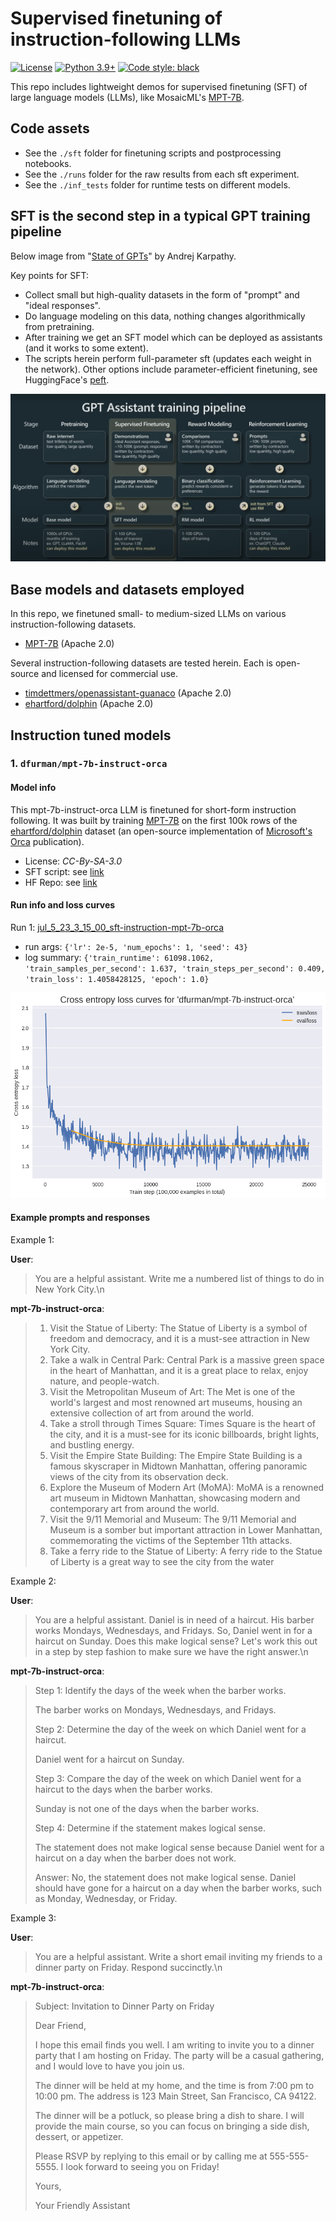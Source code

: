 # Supervised finetuning of instruction-following LLMs

[![License](https://img.shields.io/badge/License-Apache_2.0-green.svg)](https://github.com/daniel-furman/Polyglot-or-Not/blob/main/LICENSE) 
[![Python 3.9+](https://img.shields.io/badge/python-3.9+-blue.svg)](https://www.python.org/downloads/release/python-390/) 
[![Code style: black](https://img.shields.io/badge/code%20style-black-000000.svg)](https://github.com/psf/black) 

This repo includes lightweight demos for supervised finetuning (SFT) of large language models (LLMs), like MosaicML's [MPT-7B](https://huggingface.co/mosaicml/mpt-7b).

## Code assets

* See the `./sft` folder for finetuning scripts and postprocessing notebooks.
* See the `./runs` folder for the raw results from each sft experiment.
* See the `./inf_tests` folder for runtime tests on different models.


## SFT is the second step in a typical GPT training pipeline

Below image from "[State of GPTs](https://www.youtube.com/watch?v=bZQun8Y4L2A)" by Andrej Karpathy. 

Key points for SFT:

* Collect small but high-quality datasets in the form of "prompt" and "ideal responses". 
* Do language modeling on this data, nothing changes algorithmically from pretraining. 
* After training we get an SFT model which can be deployed as assistants (and it works to some extent).
* The scripts herein perform full-parameter sft (updates each weight in the network). Other options include parameter-efficient finetuning, see HuggingFace's [peft](https://github.com/huggingface/peft).

![training_pipeline](assets/assistant_training_pipeline.png)

## Base models and datasets employed

In this repo, we finetuned small- to medium-sized LLMs on various instruction-following datasets. 

* [MPT-7B](https://huggingface.co/mosaicml/mpt-7b) (Apache 2.0) 

Several instruction-following datasets are tested herein. Each is open-source and licensed for commercial use.

* [timdettmers/openassistant-guanaco](https://huggingface.co/datasets/timdettmers/openassistant-guanaco) (Apache 2.0)
* [ehartford/dolphin](https://huggingface.co/datasets/ehartford/dolphin) (Apache 2.0)

## Instruction tuned models

### 1. `dfurman/mpt-7b-instruct-orca`


#### Model info
This mpt-7b-instruct-orca LLM is finetuned for short-form instruction following.
It was built by training [MPT-7B](https://huggingface.co/mosaicml/mpt-7b) on the first 100k rows of the [ehartford/dolphin](https://huggingface.co/datasets/ehartford/dolphin) dataset (an open-source implementation of [Microsoft's Orca](https://www.microsoft.com/en-us/research/publication/orca-progressive-learning-from-complex-explanation-traces-of-gpt-4/) publication). 
  * License: _CC-By-SA-3.0_
  * SFT script: see [link](https://github.com/daniel-furman/sft-demos/blob/main/src/sft/one_gpu/mpt-7b/orca/sft-instruction-mpt-7b-orca.py)
  * HF Repo: see [link](https://huggingface.co/dfurman/mpt-7b-instruct-orca)

#### Run info and loss curves

Run 1: [jul_5_23_3_15_00_sft-instruction-mpt-7b-orca](https://github.com/daniel-furman/sft-demos/tree/main/runs/jul_5_23_3_15_00_sft-instruction-mpt-7b-orca)
* run args: `{'lr': 2e-5, 'num_epochs': 1, 'seed': 43}`
* log summary: `{'train_runtime': 61098.1062, 'train_samples_per_second': 1.637, 'train_steps_per_second': 0.409, 'train_loss': 1.4058428125, 'epoch': 1.0}`

![loss_curves](assets/jul_5_23_3_15_00_log_loss_curves.png)

#### Example prompts and responses

Example 1: 

**User**:
>You are a helpful assistant. Write me a numbered list of things to do in New York City.\n

**mpt-7b-instruct-orca**:

> 1. Visit the Statue of Liberty: The Statue of Liberty is a symbol of freedom and democracy, and it is a must-see attraction in New York City.
> 2. Take a walk in Central Park: Central Park is a massive green space in the heart of Manhattan, and it is a great place to relax, enjoy nature, and people-watch.
> 3. Visit the Metropolitan Museum of Art: The Met is one of the world's largest and most renowned art museums, housing an extensive collection of art from around the world.
> 4. Take a stroll through Times Square: Times Square is the heart of the city, and it is a must-see for its iconic billboards, bright lights, and bustling energy.
> 5. Visit the Empire State Building: The Empire State Building is a famous skyscraper in Midtown Manhattan, offering panoramic views of the city from its observation deck.
> 6. Explore the Museum of Modern Art (MoMA): MoMA is a renowned art museum in Midtown Manhattan, showcasing modern and contemporary art from around the world.
> 7. Visit the 9/11 Memorial and Museum: The 9/11 Memorial and Museum is a somber but important attraction in Lower Manhattan, commemorating the victims of the September 11th attacks.
> 8. Take a ferry ride to the Statue of Liberty: A ferry ride to the Statue of Liberty is a great way to see the city from the water

Example 2: 

**User**:
>You are a helpful assistant. Daniel is in need of a haircut. His barber works Mondays, Wednesdays, and Fridays. So, Daniel went in for a haircut on Sunday. Does this make logical sense? Let's work this out in a step by step fashion to make sure we have the right answer.\n

**mpt-7b-instruct-orca**:

> Step 1: Identify the days of the week when the barber works.
> 
> The barber works on Mondays, Wednesdays, and Fridays.
> 
> Step 2: Determine the day of the week on which Daniel went for a haircut.
> 
> Daniel went for a haircut on Sunday.
> 
> Step 3: Compare the day of the week on which Daniel went for a haircut to the days when the barber works.
> 
> Sunday is not one of the days when the barber works.
> 
> Step 4: Determine if the statement makes logical sense.
> 
> The statement does not make logical sense because Daniel went for a haircut on a day when the barber does not work.
> 
> Answer: No, the statement does not make logical sense. Daniel should have gone for a haircut on a day when the barber works, such as Monday, Wednesday, or Friday.

Example 3: 

**User**:
>You are a helpful assistant. Write a short email inviting my friends to a dinner party on Friday. Respond succinctly.\n

**mpt-7b-instruct-orca**:

> Subject: Invitation to Dinner Party on Friday
> 
> Dear Friend,
> 
> I hope this email finds you well. I am writing to invite you to a dinner party that I am hosting on Friday. The party will be a casual gathering, and I would love to have you join us.
> 
> The dinner will be held at my home, and the time is from 7:00 pm to 10:00 pm. The address is 123 Main Street, San Francisco, CA 94122.
> 
> The dinner will be a potluck, so please bring a dish to share. I will provide the main course, so you can focus on bringing a side dish, dessert, or appetizer.
> 
> Please RSVP by replying to this email or by calling me at 555-555-5555. I look forward to seeing you on Friday!
> 
> Yours,
> 
> Your Friendly Assistant
